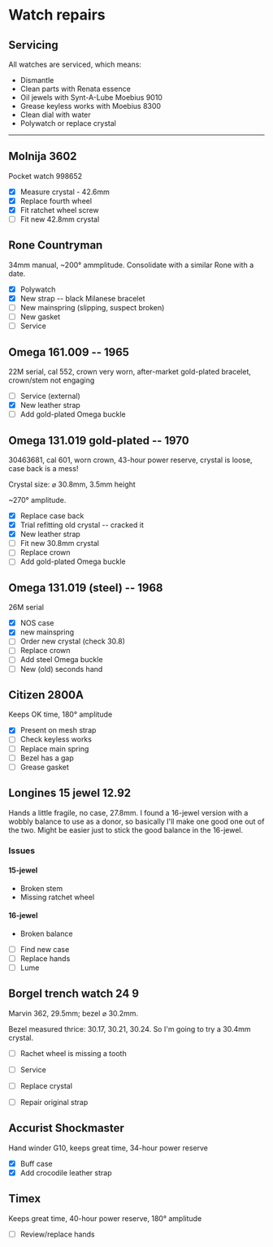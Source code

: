 # Watch repairs

## Servicing
All watches are serviced, which means:
- Dismantle
- Clean parts with Renata essence
- Oil jewels with Synt-A-Lube Moebius 9010
- Grease keyless works with Moebius 8300
- Clean dial with water
- Polywatch or replace crystal

---

## Molnija 3602
Pocket watch 998652

- [x] Measure crystal - 42.6mm 
- [x] Replace fourth wheel
- [x] Fit ratchet wheel screw
- [ ] Fit new 42.8mm crystal

## Rone Countryman
34mm manual, ~200&deg; ammplitude. Consolidate with a similar Rone with a date.

- [x] Polywatch
- [x] New strap -- black Milanese bracelet
- [ ] New mainspring (slipping, suspect broken)
- [ ] New gasket
- [ ] Service

## Omega 161.009 -- 1965
22M serial, cal 552, crown very worn, after-market gold-plated bracelet, crown/stem not engaging

- [ ] Service (external)
- [x] New leather strap
- [ ] Add gold-plated Omega buckle

## Omega 131.019 gold-plated -- 1970 
30463681, cal 601, worn crown, 43-hour power reserve, crystal is loose, case back is a mess!

Crystal size: &#x2300; 30.8mm, 3.5mm height

~270&deg; amplitude.

- [x] Replace case back
- [x] Trial refitting old crystal -- cracked it
- [x] New leather strap
- [ ] Fit new 30.8mm crystal
- [ ] Replace crown
- [ ] Add gold-plated Omega buckle

##  Omega 131.019 (steel) -- 1968
26M serial

- [x] NOS case
- [x] new mainspring  
- [ ] Order new crystal (check 30.8)
- [ ] Replace crown
- [ ] Add steel Omega buckle
- [ ] New (old) seconds hand

## Citizen 2800A
Keeps OK time, 180&deg; amplitude

- [x] Present on mesh strap
- [ ] Check keyless works
- [ ] Replace main spring
- [ ] Bezel has a gap
- [ ] Grease gasket

## Longines 15 jewel 12.92
Hands a little fragile, no case, 27.8mm. I found a 16-jewel version with a wobbly balance to use as a donor, so basically I'll make one good one out of the two. Might be easier just to stick the good balance in the 16-jewel.

### Issues
#### 15-jewel
- Broken stem
- Missing ratchet wheel

#### 16-jewel
- Broken balance

- [ ] Find new case
- [ ] Replace hands
- [ ] Lume

## Borgel trench watch 24 9
Marvin 362, 29.5mm; bezel &#x2300; 30.2mm.

Bezel measured thrice: 30.17, 30.21, 30.24. So I'm going to try a 30.4mm crystal.

- [ ] Rachet wheel is missing a tooth
- [ ] Service
- [ ] Replace crystal
- [ ] Repair original strap


## Accurist Shockmaster
Hand winder G10, keeps great time, 34-hour power reserve

- [x] Buff case
- [x] Add crocodile leather strap

## Timex
Keeps great time, 40-hour power reserve, 180&deg; amplitude

- [ ] Review/replace hands

<!--

| Make | Description | Repair |
| --- | --- | --- |
| Omega (1965 - 22M serial) | Ref 161.009 cal 552, crown very worn, after-market gold-plated bracelet, crown/stem not engaging | Service, consider replacing leather strap |
| Omega (1970 - 30M serial) | 131.019 (SP?) cal 601, worn crown, 43-hour power reserve, crystal is loose, case back is a mess! | Replace case back, service, replace crown, refit crystal |
| Timex | Keeps great time, 40-hour power reserve, 180&deg; amplitude | Review/replace hands, clean and oil |
| HMT Rajat | Hindi/English day/date, keeps good time, very small movement | Can't move date |
| Citizen 2800A | Keeps OK time, 180&deg; amplitude | Present on mesh strap, service, Polywatch check keyless works |
| Longines 12.92 | Hands a little fragile, no case | Service, replace hands, clean dial, lume, find case |
| Accurist Shockmaster | Hand winder G10, keeps great time, 34-hour power reserve | Polywatch crystal, buff case, add colour-matched gold-coloured bracelet |
| Litronix RED LED | Pusher a little sticky | Fix pusher, ensure batteries are secure, replace strap |
| Borgel trench watch | No glass | Replace crystal, service, find strap, maybe move lugs? |
| Molnija 3602 | Pocket watch 998652 | Replace crystal, service, new fourth wheel, replace ratched wheel screw |
-->

<!--
## Sold
| Make/model | Description | Repair | Price |
| --- | --- | --- | --- |
| Seiko 6309 | English/French day-date, classic 4 o'clock crown, 19mm bracelet, excellent crystal, case polished | Dial needs attention, polish bracelet, 2 mins fast, date a little sticky... in fact it doesn't change! Sold as spares and repairs | £10 |
| Citizen 8200A | Arabic numbers on the dial, English/Arabic day-date, 4 o'clock crown, spares and repairs | Runs very fast, diffcult to spin date, day 31 is hand-drawn! | £10 |
| Casio A100WEG-9AEF | Reissue of Vintage Casio | Polish | £31 |
| Seiko 6309 | English/Hindi day-date, Keeps good time, very clean crystal/dial | Verify working, clean, add new leather strap | £45 |
| Ingersoll | Pocket watch, slow beat (sounds like a tractor) | Clean and verify | £15 |
| Casio A100WE-1AEF | Reissue of Vintage Casio | Polish | £30 |
-->
